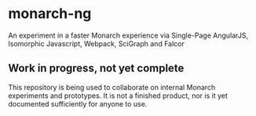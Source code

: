 # monarch-ng

An experiment in a faster Monarch experience via Single-Page AngularJS, Isomorphic Javascript, Webpack, SciGraph and Falcor


## Work in progress, not yet complete

This repository is being used to collaborate on internal Monarch experiments and prototypes. It is not a finished product, nor is it yet documented sufficiently for anyone to use.

